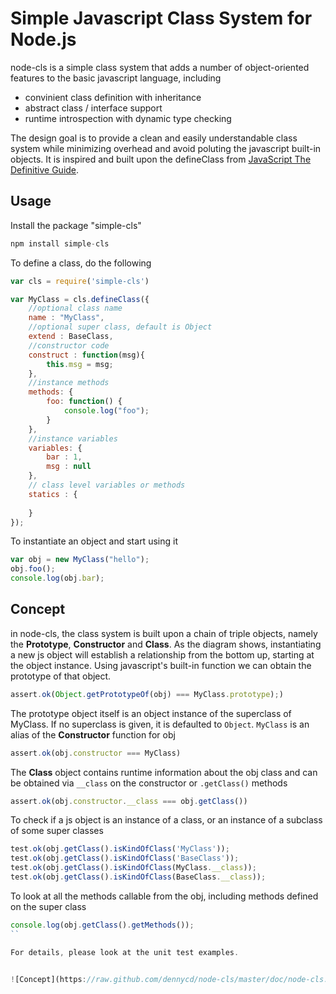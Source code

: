 # Simple Javascript Class System for Node.js 

node-cls is a simple class system that adds a number of object-oriented features to the basic javascript language, including
* convinient class definition with inheritance
* abstract class / interface support
* runtime introspection with dynamic type checking

The design goal is to provide a clean and easily understandable class system while minimizing overhead and avoid poluting the javascript built-in objects. It is inspired and built upon the defineClass from [JavaScript The Definitive Guide](http://shop.oreilly.com/product/9780596805531.do). 

## Usage

Install the package "simple-cls"
```javascript
npm install simple-cls
```
To define a class, do the following 
```javascript
var cls = require('simple-cls')

var MyClass = cls.defineClass({
	//optional class name 
	name : "MyClass",
	//optional super class, default is Object
	extend : BaseClass,
	//constructor code
	construct : function(msg){
		this.msg = msg;
	}, 
	//instance methods
	methods: {  
		foo: function() {
			console.log("foo");
		}
	},
	//instance variables
	variables: {
		bar : 1,
		msg : null
	},
	// class level variables or methods
	statics : {
		
	}
});
```

To instantiate an object and start using it  
```javascript
var obj = new MyClass("hello");
obj.foo();
console.log(obj.bar);
```


## Concept
in node-cls, the class system is built upon a chain of triple objects, namely the  **Prototype**, **Constructor** and **Class**. As the diagram shows, instantiating a new js object will establish a relationship from the bottom up, starting at the object instance. Using javascript's built-in function we can obtain the prototype of that object.
```javascript
assert.ok(Object.getPrototypeOf(obj) === MyClass.prototype);)
```
The prototype object itself is an object instance of the superclass of MyClass. If no superclass is given, it is defaulted to `Object`. `MyClass` is an alias of the **Constructor** function for obj
```javascript 
assert.ok(obj.constructor === MyClass)
``` 

The **Class** object contains runtime information about the obj class and can be obtained via `__class` on the constructor or `.getClass()` methods 
```javascript
assert.ok(obj.constructor.__class === obj.getClass())
```

To check if a js object is an instance of a class, or an instance of a subclass of some super classes 
```javascript
test.ok(obj.getClass().isKindOfClass('MyClass'));
test.ok(obj.getClass().isKindOfClass('BaseClass'));
test.ok(obj.getClass().isKindOfClass(MyClass.__class));
test.ok(obj.getClass().isKindOfClass(BaseClass.__class));
```

To look at all the methods callable from the obj, including methods defined on the super class
```javascript 
console.log(obj.getClass().getMethods());
``

For details, please look at the unit test examples. 


![Concept](https://raw.github.com/dennycd/node-cls/master/doc/node-cls.001.png "Concept")

